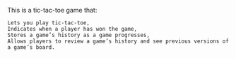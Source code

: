 This is a tic-tac-toe game that:

    Lets you play tic-tac-toe,
    Indicates when a player has won the game,
    Stores a game’s history as a game progresses,
    Allows players to review a game’s history and see previous versions of a game’s board.
